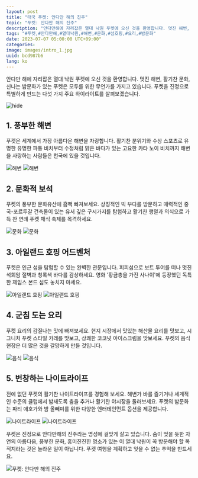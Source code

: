```yaml
---
layout: post
title: "태국 푸켓: 안다만 해의 진주"
topic: "푸켓: 안다만 해의 진주"
description: "안다만해에 자리잡은 열대 낙원 푸켓에 오신 것을 환영합니다. 멋진 해변, 활기찬 문화, 신나는 밤문화가 있는 푸켓은 모두를 위한 무언가를 가지고 있습니다."
tags: "#푸켓,#안다만해,#열대낙원,#해변,#문화,#섬호핑,#요리,#밤문화"
date: 2023-07-07 05:00:00 UTC+09:00"
categories: 
image: images/intro_1.jpg
uuid: bcd987b6
lang: ko
---
```


안다만 해에 자리잡은 열대 낙원 푸켓에 오신 것을 환영합니다. 멋진 해변, 활기찬 문화, 신나는 밤문화가 있는 푸켓은 모두를 위한 무언가를 가지고 있습니다. 푸켓을 진정으로 특별하게 만드는 다섯 가지 주요 하이라이트를 살펴보겠습니다.

![hide](images/intro_1.jpg)


## 1. 풍부한 해변
푸켓은 세계에서 가장 아름다운 해변을 자랑합니다. 활기찬 분위기와 수상 스포츠로 유명한 유명한 파통 비치부터 수정처럼 맑은 바다가 있는 고요한 카타 노이 비치까지 해변을 사랑하는 사람들은 천국에 있을 것입니다.

![해변](images/main1_11.jpg)
![해변](images/main1_12.jpg)


## 2. 문화적 보석
푸켓의 풍부한 문화유산에 흠뻑 빠져보세요. 상징적인 빅 부다를 방문하고 매력적인 중국-포르투갈 건축물이 있는 유서 깊은 구시가지를 탐험하고 활기찬 행렬과 의식으로 가득 찬 연례 푸켓 채식 축제를 목격하세요.

![문화](images/main2_4.jpg)
![문화](images/main2_10.jpg)


## 3. 아일랜드 호핑 어드벤처
푸켓은 인근 섬을 탐험할 수 있는 완벽한 관문입니다. 피피섬으로 보트 투어를 떠나 멋진 석회암 절벽과 청록색 바다를 감상하세요. 영화 '황금총을 가진 사나이'에 등장했던 독특한 제임스 본드 섬도 놓치지 마세요.

![아일랜드 호핑](images/main3_11.jpg)
![아일랜드 호핑](images/main3_12.jpg)


## 4. 군침 도는 요리
푸켓 요리의 감질나는 맛에 빠져보세요. 현지 시장에서 맛있는 해산물 요리를 맛보고, 시그니처 푸켓 스타일 카레를 맛보고, 상쾌한 코코넛 아이스크림을 맛보세요. 푸켓의 음식 현장은 더 많은 것을 갈망하게 만들 것입니다.

![음식](images/main4_10.jpg)
![음식](images/main4_11.jpg)


## 5. 번창하는 나이트라이프
전에 없던 푸켓의 활기찬 나이트라이프를 경험해 보세요. 해변가 바를 즐기거나 세계적인 수준의 클럽에서 밤새도록 춤을 추거나 활기찬 야시장을 둘러보세요. 푸켓의 밤문화는 파티 애호가와 밤 올빼미를 위한 다양한 엔터테인먼트 옵션을 제공합니다.

![나이트라이프](images/main5_11.jpg)
![나이트라이프](images/main5_12.jpg)




푸켓은 진정으로 안다만해의 진주라는 명성에 걸맞게 살고 있습니다. 숨이 멎을 듯한 자연의 아름다움, 풍부한 문화, 흥미진진한 명소가 있는 이 열대 낙원이 꼭 방문해야 할 목적지라는 것은 놀라운 일이 아닙니다. 푸켓 여행을 계획하고 잊을 수 없는 추억을 만드세요.

![푸켓: 안다만 해의 진주](images/intro_2.jpg)
